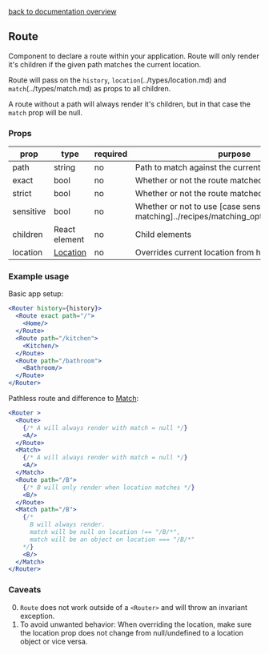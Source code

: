 [back to documentation overview](../readme.md)

## Route

Component to declare a route within your application. Route will only render it's children if the given path matches the current location.

Route will pass on the ```history```, ```location```(../types/location.md) and ```match```(../types/match.md) as props to all children.

A route without a path will always render it's children, but in that case the ```match``` prop will be null.

### Props

| prop      | type          |required  |purpose|
|-----------|---------------|----------|-------|
| path      | string        | no       | Path to match against the current location
| exact     | bool          | no       | Whether or not the route matched [exactly](../recipes/matching_options.md#exact)
| strict    | bool          | no       | Whether or not the route matched [strictly](../recipes/matching_options.md#strict)
| sensitive | bool          | no       | Whether or not to use [case sensitive matching]../recipes/matching_options.md#sensitive)
| children  | React element | no       | Child elements
| location  | [Location](../types/Location.md)| no       | Overrides current location from history for matching

### Example usage

Basic app setup:

```jsx
<Router history={history}>
  <Route exact path="/">
    <Home/>
  </Route>
  <Route path="/kitchen">
    <Kitchen/>
  </Route>
  <Route path="/bathroom">
    <Bathroom/>
  </Route>
</Router>
```

Pathless route and difference to [Match](./Match.md):

```jsx
<Router >
  <Route>
	{/* A will always render with match = null */}
	<A/>
  </Route>
  <Match>
	{/* A will always render with match = null */}
	<A/>
  </Match>
  <Route path="/B">
	{/* B will only render when location matches */}
	<B/>
  </Route>
  <Match path="/B">
	{/*
	  B will always render.
	  match will be null on location !== "/B/*",
	  match will be an object on location === "/B/*"
	*/}
	<B/>
  </Match>
</Router>
```


### Caveats

0. ```Route``` does not work outside of a ```<Router>``` and will throw an invariant exception.
1. To avoid unwanted behavior: When overriding the location, make sure the location prop does not change from null/undefined to a location object or vice versa.